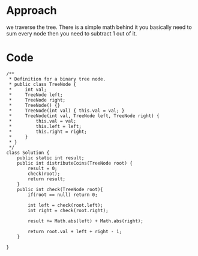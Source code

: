 
# Approach
we traverse the tree. There is a simple math behind it you basically need to sum every node then you need to subtract 1 out of it. 


# Code
```
/**
 * Definition for a binary tree node.
 * public class TreeNode {
 *     int val;
 *     TreeNode left;
 *     TreeNode right;
 *     TreeNode() {}
 *     TreeNode(int val) { this.val = val; }
 *     TreeNode(int val, TreeNode left, TreeNode right) {
 *         this.val = val;
 *         this.left = left;
 *         this.right = right;
 *     }
 * }
 */
class Solution {
    public static int result;
    public int distributeCoins(TreeNode root) {
        result = 0;
        check(root);
        return result;
    }
    public int check(TreeNode root){
        if(root == null) return 0;

        int left = check(root.left);
        int right = check(root.right);

        result += Math.abs(left) + Math.abs(right);
        
        return root.val + left + right - 1;
    }
    
}
```